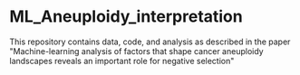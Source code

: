 # ML_Aneuploidy_interpretation
This repository contains data, code, and analysis as described in the paper "Machine-learning analysis of factors that shape cancer aneuploidy landscapes reveals an important role for negative selection"
